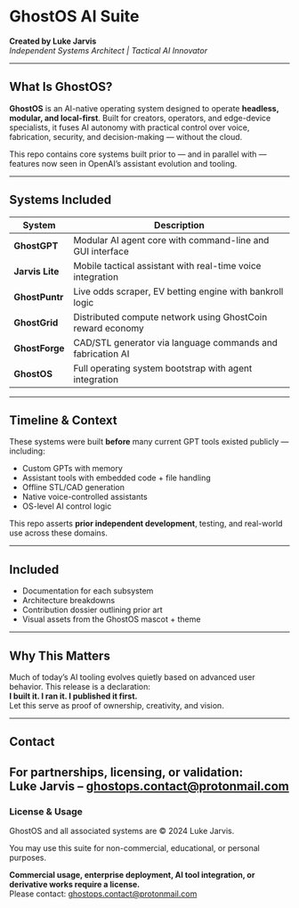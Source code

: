 # GhostOS AI Suite
**Created by Luke Jarvis**  
*Independent Systems Architect | Tactical AI Innovator*

---

## What Is GhostOS?

**GhostOS** is an AI-native operating system designed to operate **headless, modular, and local-first**. Built for creators, operators, and edge-device specialists, it fuses AI autonomy with practical control over voice, fabrication, security, and decision-making — without the cloud.

This repo contains core systems built prior to — and in parallel with — features now seen in OpenAI’s assistant evolution and tooling.

---

## Systems Included

| System         | Description |
|----------------|-------------|
| **GhostGPT**   | Modular AI agent core with command-line and GUI interface |
| **Jarvis Lite**| Mobile tactical assistant with real-time voice integration |
| **GhostPuntr** | Live odds scraper, EV betting engine with bankroll logic |
| **GhostGrid**  | Distributed compute network using GhostCoin reward economy |
| **GhostForge** | CAD/STL generator via language commands and fabrication AI |
| **GhostOS**    | Full operating system bootstrap with agent integration |

---

## Timeline & Context

These systems were built **before** many current GPT tools existed publicly — including:
- Custom GPTs with memory
- Assistant tools with embedded code + file handling
- Offline STL/CAD generation
- Native voice-controlled assistants
- OS-level AI control logic

This repo asserts **prior independent development**, testing, and real-world use across these domains.

---

## Included

- Documentation for each subsystem
- Architecture breakdowns
- Contribution dossier outlining prior art
- Visual assets from the GhostOS mascot + theme

---

## Why This Matters

Much of today’s AI tooling evolves quietly based on advanced user behavior. This release is a declaration:  
**I built it. I ran it. I published it first.**  
Let this serve as proof of ownership, creativity, and vision.

---

## Contact

For partnerships, licensing, or validation:  
**Luke Jarvis – ghostops.contact@protonmail.com**
---

### License & Usage

GhostOS and all associated systems are © 2024 Luke Jarvis.

You may use this suite for non-commercial, educational, or personal purposes.

**Commercial usage, enterprise deployment, AI tool integration, or derivative works require a license.**  
Please contact: ghostops.contact@protonmail.com

